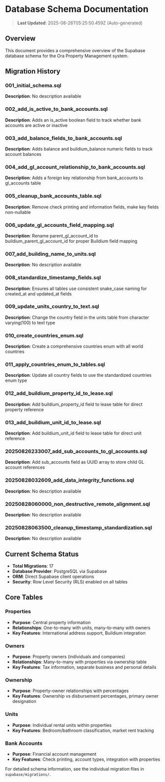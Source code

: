 # Database Schema Documentation

> **Last Updated**: 2025-08-28T05:25:50.459Z (Auto-generated)

## Overview

This document provides a comprehensive overview of the Supabase database schema for the Ora Property Management system.

## Migration History

### 001_initial_schema.sql
**Description**: No description available

### 002_add_is_active_to_bank_accounts.sql
**Description**: Adds an is_active boolean field to track whether bank accounts are active or inactive

### 003_add_balance_fields_to_bank_accounts.sql
**Description**: Adds balance and buildium_balance numeric fields to track account balances

### 004_add_gl_account_relationship_to_bank_accounts.sql
**Description**: Adds a foreign key relationship from bank_accounts to gl_accounts table

### 005_cleanup_bank_accounts_table.sql
**Description**: Remove check printing and information fields, make key fields non-nullable

### 006_update_gl_accounts_field_mapping.sql
**Description**: Rename parent_gl_account_id to buildium_parent_gl_account_id for proper Buildium field mapping

### 007_add_building_name_to_units.sql
**Description**: No description available

### 008_standardize_timestamp_fields.sql
**Description**: Ensures all tables use consistent snake_case naming for created_at and updated_at fields

### 009_update_units_country_to_text.sql
**Description**: Change the country field in the units table from character varying(100) to text type

### 010_create_countries_enum.sql
**Description**: Create a comprehensive countries enum with all world countries

### 011_apply_countries_enum_to_tables.sql
**Description**: Update all country fields to use the standardized countries enum type

### 012_add_buildium_property_id_to_lease.sql
**Description**: Add buildium_property_id field to lease table for direct property reference

### 013_add_buildium_unit_id_to_lease.sql
**Description**: Add buildium_unit_id field to lease table for direct unit reference

### 20250826233007_add_sub_accounts_to_gl_accounts.sql
**Description**: Add sub_accounts field as UUID array to store child GL account references

### 20250828032609_add_data_integrity_functions.sql
**Description**: No description available

### 20250828060000_non_destructive_remote_alignment.sql
**Description**: No description available

### 20250828063500_cleanup_timestamp_standardization.sql
**Description**: No description available


## Current Schema Status

- **Total Migrations**: 17
- **Database Provider**: PostgreSQL via Supabase
- **ORM**: Direct Supabase client operations
- **Security**: Row Level Security (RLS) enabled on all tables

## Core Tables

### Properties
- **Purpose**: Central property information
- **Relationships**: One-to-many with units, many-to-many with owners
- **Key Features**: International address support, Buildium integration

### Owners  
- **Purpose**: Property owners (individuals and companies)
- **Relationships**: Many-to-many with properties via ownership table
- **Key Features**: Tax information, separate business and personal details

### Ownership
- **Purpose**: Property-owner relationships with percentages
- **Key Features**: Ownership vs disbursement percentages, primary owner designation

### Units
- **Purpose**: Individual rental units within properties
- **Key Features**: Bedroom/bathroom classification, market rent tracking

### Bank Accounts
- **Purpose**: Financial account management
- **Key Features**: Check printing, account types, integration with properties

For detailed schema information, see the individual migration files in `supabase/migrations/`.
